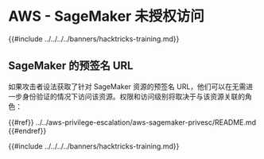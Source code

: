# AWS - SageMaker 未授权访问

{{#include ../../../../banners/hacktricks-training.md}}

## SageMaker 的预签名 URL

如果攻击者设法获取了针对 SageMaker 资源的预签名 URL，他们可以在无需进一步身份验证的情况下访问该资源。权限和访问级别将取决于与该资源关联的角色：

{{#ref}}
../../aws-privilege-escalation/aws-sagemaker-privesc/README.md
{{#endref}}

{{#include ../../../../banners/hacktricks-training.md}}
